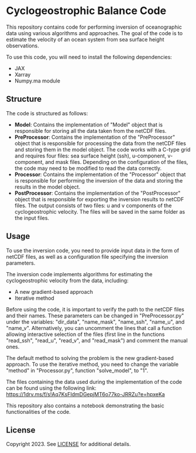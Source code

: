 # Cyclogeostrophic Balance Code

This repository contains code for performing inversion of oceanographic data using various algorithms and approaches. The goal of the code is to estimate the velocity of an ocean system from sea surface height observations.

To use this code, you will need to install the following dependencies:

* JAX
* Xarray
* Numpy.ma module

## Structure

The code is structured as follows:

* **Model**: Contains the implementation of "Model" object that is responsible for storing all the data taken from the netCDF files.
* **PreProcessor**: Contains the implementation of the "PreProcessor" object that is responsible for processing the data from the netCDF files and storing them in the model object. The code works with a C-type grid and requires four files: sea surface height (ssh), u-component, v-component, and mask files. Depending on the configuration of the files, the code may need to be modified to read the data correctly.
* **Processor**: Contains the implementation of the "Processor" object that is responsible for performing the inversion of the data and storing the results in the model object.
* **PostProcessor**: Contains the implementation of the "PostProcessor" object that is responsible for exporting the inversion results to netCDF files. The output consists of two files: u and v components of the cyclogeostrophic velocity. The files will be saved in the same folder as the input files.

## Usage

To use the inversion code, you need to provide input data in the form of netCDF files, as well as a configuration file specifying the inversion parameters.

The inversion code implements algorithms for estimating the cyclogeostrophic velocity from the data, including:

* A new gradient-based approach
* Iterative method

Before using the code, it is important to verify the path to the netCDF files and their names. These parameters can be changed in "PreProcessor.py" under the variables: "dir_data", "name_mask", "name_ssh", "name_u", and "name_v". Alternatively, you can uncomment the lines that call a function allowing interactive selection of the files (first line in the functions "read_ssh", "read_u", "read_v", and "read_mask") and comment the manual ones.

The default method to solving the problem is the new gradient-based approach. To use the iterative method, you need to change the variable "method" in "Processor.py", function "solve_model", to "1".

The files containing the data used during the implementation of the code can be found using the following link:
https://1drv.ms/f/s!Aq7KsFIdmDGepjMT6o77ko-JRRZu?e=hpxeKa

This repository also contains a notebook demonstrating the basic functionalities of the code.

## License

Copyright 2023. See [LICENSE](https://github.com/VictorZaia/cyclogeostrophic_balance/blob/main/LICENSE) for additional details.
